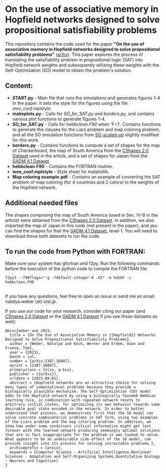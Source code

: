 # On the use of associative memory in Hopfield networks designed to solve propositional satisfiability problems
This repository contains the code used for the paper <b>"On the use of associative memory in Hopfield networks designed to solve propositional satisfiability problems"</b> ([arXiv](https://arxiv.org/abs/2307.16807)). This paper explores the process of translating the satisfiability problem in propositional logic (SAT) into Hopfield network weights and subsequently utilizing these weights with the Self-Optimization (SO) model to obtain the problem's solution.

## Content:

* **START.py** - Main file that runs the simulations and generates figures 1-4 in the paper. It sets the style for the figures using the file *ieee_conf.mplstyle*.
* **makeplots.py** - Calls for *SO_for_SAT.py* and *borders.py*, and contains various plot functions to generate figures 1-4.
* **SO_for_SAT.py** - Calls for *hebbclean.F90* when 'F=1'. Contains functions to generate the clauses for the Liars problem and map coloring problem, and all the SO simulation functions from [SO-scaled-up](https://github.com/nata-web/SO-scaled-up/tree/main) slightly modified for this work. 
* **borders.py** - Contains functions to compute a set of shapes for the map of Checkerboard, the map of South America from the [CShapes 2.0 Dataset](https://icr.ethz.ch/publications/cshapes-2/) used in the article, and a set of shapes for Japan from the [GADM 4.1 Dataset](https://gadm.org/download_country.html).
* **hebbclean.F90** - Contains the FORTRAN routine.
* **ieee_conf.mplstyle** - Style sheet for matplotlib.
* **Map coloring example.pdf** - Contains an example of converting the SAT problem of map coloring (for 4 countries and 2 colors) to the weights of the Hopfield network.
  
## Additional needed files
The shapes comprising the map of South America (used in Sec. IV-B in the article) were obtained from the [CShapes 2.0 Dataset](https://icr.ethz.ch/publications/cshapes-2/). In addition, we also imported the map of Japan in this code (not present in the paper), and you can find the shapes for that the [GADM 4.1 Dataset](https://gadm.org/download_country.html), level-1. You will need to download these both datasets to run the code. 

## To run the code from Python with FORTRAN:
Make sure your system has gfortran and f2py. Run the following commands before the execution of the python code to compile the FORTRAN file:

`f2py3 --f90flags="-g -fdefault-integer-8 -O3" -m hebbF -c hebbclean.F90`

## 

If you have any questions, feel free to open an issue or send me an email: natalya.weber (at) oist.jp.

If you use our code for your research, consider citing our paper (and [CShapes 2.0 Dataset](https://icr.ethz.ch/publications/cshapes-2/) or the [GADM 4.1 Dataset](https://gadm.org/download_country.html) if you use those datasets as well):
```
@misc{weber_use_2023,
  title = {On the Use of Associative Memory in {{Hopfield}} Networks Designed to Solve Propositional Satisfiability Problems},
  author = {Weber, Natalya and Koch, Werner and Erdem, Ozan and Froese, Tom},
  year = {2023},
  month = jul,
  number = {arXiv:2307.16807},
  eprint = {2307.16807},
  primaryclass = {nlin, q-bio},
  publisher = {{arXiv}},
  urldate = {2023-08-01},
  abstract = {Hopfield networks are an attractive choice for solving many types of computational problems because they provide a biologically plausible mechanism. The Self-Optimization (SO) model adds to the Hopfield network by using a biologically founded Hebbian learning rule, in combination with repeated network resets to arbitrary initial states, for optimizing its own behavior towards some desirable goal state encoded in the network. In order to better understand that process, we demonstrate first that the SO model can solve concrete combinatorial problems in SAT form, using two examples of the Liars problem and the map coloring problem. In addition, we show how under some conditions critical information might get lost forever with the learned network producing seemingly optimal solutions that are in fact inappropriate for the problem it was tasked to solve. What appears to be an undesirable side-effect of the SO model, can provide insight into its process for solving intractable problems.},
  archiveprefix = {arxiv},
  keywords = {Computer Science - Artificial Intelligence,Nonlinear Sciences - Adaptation and Self-Organizing Systems,Quantitative Biology - Neurons and Cognition}
}
```

